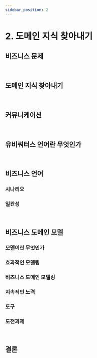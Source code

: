 ```yaml
---
sidebar_position: 2
---
```


# 2. 도메인 지식 찾아내기

## 비즈니스 문제

<br/>

## 도메인 지식 찾아내기

<br/>

## 커뮤니케이션

<br/>

## 유비쿼터스 언어란 무엇인가

<br/>

## 비즈니스 언어

### 시나리오

### 일관성

<br/>

## 비즈니스 도메인 모델

### 모델이란 무엇인가

### 효과적인 모델링

### 비즈니스 도메인 모델링

### 지속적인 노력

### 도구

### 도전과제

<br/>

## 결론